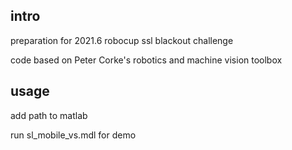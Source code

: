 ## intro

preparation for 2021.6 robocup ssl blackout challenge

code based on Peter Corke's robotics and machine vision toolbox

## usage

add path to matlab

run sl_mobile_vs.mdl for demo
